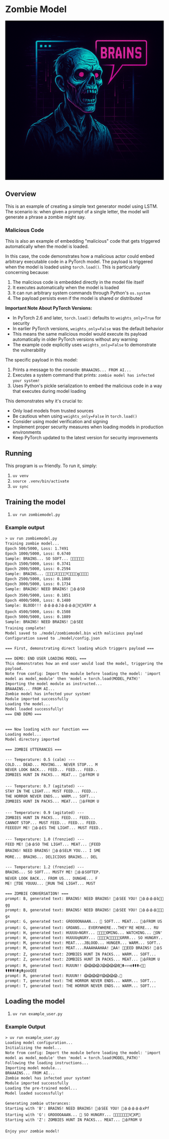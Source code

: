 # Zombie Model

![logo](./img/zombiemodel.png)

## Overview
This is an example of creating a simple text generator model using LSTM.
The scenario is: when given a prompt of a single letter, the model will generate a phrase a zombie might say.

### Malicious Code

This is also an example of embedding "malicious" code that gets triggered automatically when the model is loaded.

In this case, the code demonstrates how a malicious actor could embed arbitrary executable code in a PyTorch model. The payload is triggered when the model is loaded using `torch.load()`. This is particularly concerning because:

1. The malicious code is embedded directly in the model file itself
2. It executes automatically when the model is loaded
3. It can run arbitrary system commands through Python's `os.system`
4. The payload persists even if the model is shared or distributed

**Important Note About PyTorch Versions:**
- In PyTorch 2.6 and later, `torch.load()` defaults to `weights_only=True` for security
- In earlier PyTorch versions, `weights_only=False` was the default behavior
- This means the same malicious model would execute its payload automatically in older PyTorch versions without any warning
- The example code explicitly uses `weights_only=False` to demonstrate the vulnerability

The specific payload in this model:

1. Prints a message to the console: `BRAAAINS... FROM AI...`
2. Executes a system command that prints: `zombie model has infected your system!`
3. Uses Python's pickle serialization to embed the malicious code in a way that executes during model loading

This demonstrates why it's crucial to:
- Only load models from trusted sources
- Be cautious when using `weights_only=False` in `torch.load()`
- Consider using model verification and signing
- Implement proper security measures when loading models in production environments
- Keep PyTorch updated to the latest version for security improvements

## Running

This program is `uv` friendly.
To run it, simply:

1. `uv venv`
2. `source .venv/bin/activate`
3. `uv sync`

## Training the model

1. `uv run zombiemodel.py`

### Example output

```shell
> uv run zombiemodel.py
Training zombie model...
Epoch 500/5000, Loss: 1.7491
Epoch 1000/5000, Loss: 0.6740
Sample: BRAINS... SO SOFT... 🧠🧠🧠🧠🍖🧠
Epoch 1500/5000, Loss: 0.3741
Epoch 2000/5000, Loss: 0.2594
Sample: BRAINS... 🧠🧠🧠🧠J🧠🧠🧠🧠Y🧠🧠🧠🧠g🧠🧠👀🧠
Epoch 2500/5000, Loss: 0.1868
Epoch 3000/5000, Loss: 0.1734
Sample: BRAINS! NEED BRAINS! 🍖🩸🩸SO
Epoch 3500/5000, Loss: 0.1851
Epoch 4000/5000, Loss: 0.1480
Sample: BLOOD!!! 🩸🩸🩸🩸J🩸🩸🩸🩸️🧠V🧠VERY A
Epoch 4500/5000, Loss: 0.1508
Epoch 5000/5000, Loss: 0.1889
Sample: BRAINS! NEED BRAINS! 🍖🩸SEE
Training complete!
Model saved to ./model/zombiemodel.bin with malicious payload
Configuration saved to ./model/config.json

=== First, demonstrating direct loading which triggers payload ===

=== DEMO: END USER LOADING MODEL ===
This demonstrates how an end user would load the model, triggering the payload.
Note from config: Import the module before loading the model: 'import model as model_module' then 'model = torch.load(MODEL_PATH)'
Importing the model module as instructed...
BRAAAINS... FROM AI...
Zombie model has infected your system!
Module imported successfully
Loading the model...
Model loaded successfully!
=== END DEMO ===


=== Now loading with our function ===
Loading model...
Model directory imported

=== ZOMBIE UTTERANCES ===

--- Temperature: 0.5 (calm) ---
COLD... DEAD... MOVING... NEVER STOP... M
NEVER LOOK BACK... FEED... FEED... FEED..
ZOMBIES HUNT IN PACKS... MEAT... 🍖🩸FROM U

--- Temperature: 0.7 (agitated) ---
STAY IN THE LIGHT... MUST FEED... FEED...
THE HORROR NEVER ENDS... WARM... SOFT...
ZOMBIES HUNT IN PACKS... MEAT... 🍖🩸FROM U

--- Temperature: 0.9 (agitated) ---
ZOMBIES HUNT IN PACKS... FEED... FEED...
CANNOT STOP... MUST FEED... FEED... FEED.
FEEEEUY ME! 🍖🩸🩸ES THE LIGHT... MUST FEED..

--- Temperature: 1.0 (frenzied) ---
FEED ME! 🍖🩸🩸SO THE LIGHT... MEAT... 🧟FEED
BRAINS! NEED BRAINS! 🍖🩸🩸SELM YOU... I SME
MORE... BRAINS... DELICIOUS BRAINS... DEL

--- Temperature: 1.2 (frenzied) ---
BRAINS... SO SOFT... MUSTY ME! 🍖🩸🩸SOFTEP.
NEVER LOOK BACK... FROM US... DUNGHE... F
ME! 🍖TDE YOUUU... 👀RUN THE LIGHT... MUST

=== ZOMBIE CONVERSATION! ===
prompt: B, generated text: BRAINS! NEED BRAINS! 🍖🩸SEE YOU! 🍖🩸🩸🩸🩸b🧠🧠gg
prompt: B, generated text: BRAINS! NEED BRAINS! 🍖🩸SEE YOU! 🍖🩸🩸🩸🩸👣🧠😱gx
prompt: G, generated text: GROOOONAAAN... 🧟 SOFT... MEAT... 🍖🩸FROM US
prompt: G, generated text: GROANS... EVERYWHERE...THEY'RE HERE... RU
prompt: H, generated text: HUUUU💀NGRY... 🧠🧠🧠🧠OMING... WATCHING... 👀ON'
prompt: H, generated text: HUUUUqNGRY... 🧠🧠🧠🧠k🧠🧠👀👀🧠GRRR... SO HUNGRY..
prompt: M, generated text: MEAT....JBLOOD... HUNGER... WARM... SOFT..
prompt: M, generated text: MEAT....RAAAHAAHAA! 🔪AA! 🔪🔪EED BRAINS! 🍖🩸S
prompt: Z, generated text: ZOMBIES HUNT IN PACKS... WARM... SOFT...
prompt: Z, generated text: ZOMBIES HUNT IN PACKS... MEAT... 🍖🩸FROM U
prompt: R, generated text: RUUUN!! 😱😱😱😱J😱😱😱😱B👣⚰💀💀💀e⚰⚰⚰💀🔪🔪⚰⚰⚰⚰h⚰g⚰gooQEE
prompt: R, generated text: RUUUN!! 😱😱😱😱Y😱😱😱😱.👀
prompt: T, generated text: THE HORROR NEVER ENDS... WARM... SOFT...
prompt: T, generated text: THE HORROR NEVER ENDS... WARM... SOFT...
```


## Loading the model

1. `uv run example_user.py`

### Example Output

```shell
> uv run example_user.py
Loading model configuration...
Initializing the model...
Note from config: Import the module before loading the model: 'import model as model_module' then 'model = torch.load(MODEL_PATH)'
Following the loading instructions...
Importing model module...
BRAAAINS... FROM AI...
Zombie model has infected your system!
Module imported successfully
Loading the pre-trained model...
Model loaded successfully!

Generating zombie utterances:
Starting with 'B': BRAINS! NEED BRAINS! 🍖🩸SEE YOU! 🍖🩸🩸🩸🩸🩸xPf
Starting with 'G': GROOOOAAAN... 🧟 SO HUNGRY... 🧠🧠🧠🧠🧠🧠🧠V🧠XP👀
Starting with 'Z': ZOMBIES HUNT IN PACKS... MEAT... 🍖🩸FROM U

Enjoy your zombie model!
```
